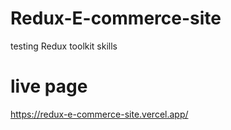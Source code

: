 # Redux-E-commerce-site
testing Redux toolkit skills
# live page
https://redux-e-commerce-site.vercel.app/
